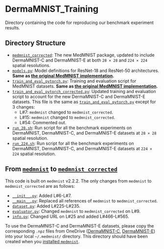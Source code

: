 # DermaMNIST_Training

Directory containing the code for reproducing our benchmark experiment results.

## Directory Structure

* [`medmnist_corrected`](medmnist_corrected/): The new MedMNIST package, updated to include DermaMNIST-C and DermaMNIST-E at both `28 × 28` and `224 × 224` spatial resolutions.
* [`models.py`](models.py): Model definitions for ResNet-18 and ResNet-50 architectures. **Same as [the original MedMNIST implementation](https://github.com/MedMNIST/experiments/blob/8b0f553f95ea6b5f5517e49c539952cb21c79d89/MedMNIST2D/models.py).**
* [`train_and_eval_pytorch.py`](train_and_eval_pytorch.py): Training and evaluation script for MedMNIST datasets. **Same as [the original MedMNIST implementation](https://github.com/MedMNIST/experiments/blob/8b0f553f95ea6b5f5517e49c539952cb21c79d89/MedMNIST2D/train_and_eval_pytorch.py).**
* [`train_and_eval_pytorch_corrected.py`](train_and_eval_pytorch_corrected.py): Updated training and evaluation script to account for the new DermaMNIST-C and DermaMNIST-E datasets. This file is the same as [`train_and_eval_pytorch.py`](train_and_eval_pytorch.py) except for 3 changes:
    * L#7: `medmnist` changed to `medmnist_corrected`.
    * L#15: `medmnist` changed to `medmnist_corrected`.
    * L#54: Commented out.
* [`run_28.sh`](run_28.sh): Run script for all the benchmark experiments on DermaMNIST, DermaMNIST-C, and DermaMNIST-E datasets at `28 × 28` spatial resolution.
* [`run_224.sh`](run_224.sh): Run script for all the benchmark experiments on DermaMNIST, DermaMNIST-C, and DermaMNIST-E datasets at `224 × 224` spatial resolution.

## From [`medmnist`](https://github.com/MedMNIST/MedMNIST/tree/18a7564bc1fc3c68adbfeac7590d3949fe91467b) to [`medmnist_corrected`](medmnist_corrected/)

This code is built on `medmnist` v2.2.2. The only changes from `medmnist` to `medmnist_corrected` are as follows:
* [`__init__.py`](medmnist_corrected/__init__.py): Added L#6-L#7.
* [`__main__.py`](medmnist_corrected/__main__.py): Replaced all references of `medmnist` to `medmnist_corrected`.
* [`dataset.py`](medmnist_corrected/dataset.py): Added L#225-L#235.
* [`evaluator.py`](medmnist_corrected/evaluator.py): Changed `medmnist` to `medmnist_corrected` on L#9.
* [`info.py`](medmnist_corrected/info.py): Changed URL on L#25 and added L#466-L#565.

To use the DermaMNIST-C and DermaMNIST-E datasets, please copy the corresponding `.npz` files from OneDrive ([DermaMNIST-C](https://1sfu-my.sharepoint.com/:f:/g/personal/kabhishe_sfu_ca/EsEOH0QZwx5Ev779jIk5B2oBlq3IDLcMfm9zUlh80CFM6Q?e=yYEMq3), [DermaMNIST-E](https://1sfu-my.sharepoint.com/:f:/g/personal/kabhishe_sfu_ca/EhTDYQsbSNpBu3Njc9bD6NgB9xGPj8J4PtcqSrYAUl6gGw?e=PtXCpv)) into your local `~/.medmnist/` directory. This directory should have been created when you [installed `medmnist`](https://github.com/MedMNIST/MedMNIST?tab=readme-ov-file#installation-and-requirements).